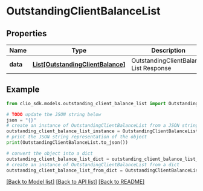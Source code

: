 # OutstandingClientBalanceList


## Properties

Name | Type | Description | Notes
------------ | ------------- | ------------- | -------------
**data** | [**List[OutstandingClientBalance]**](OutstandingClientBalance.md) | OutstandingClientBalance List Response | 

## Example

```python
from clio_sdk.models.outstanding_client_balance_list import OutstandingClientBalanceList

# TODO update the JSON string below
json = "{}"
# create an instance of OutstandingClientBalanceList from a JSON string
outstanding_client_balance_list_instance = OutstandingClientBalanceList.from_json(json)
# print the JSON string representation of the object
print(OutstandingClientBalanceList.to_json())

# convert the object into a dict
outstanding_client_balance_list_dict = outstanding_client_balance_list_instance.to_dict()
# create an instance of OutstandingClientBalanceList from a dict
outstanding_client_balance_list_from_dict = OutstandingClientBalanceList.from_dict(outstanding_client_balance_list_dict)
```
[[Back to Model list]](../README.md#documentation-for-models) [[Back to API list]](../README.md#documentation-for-api-endpoints) [[Back to README]](../README.md)


